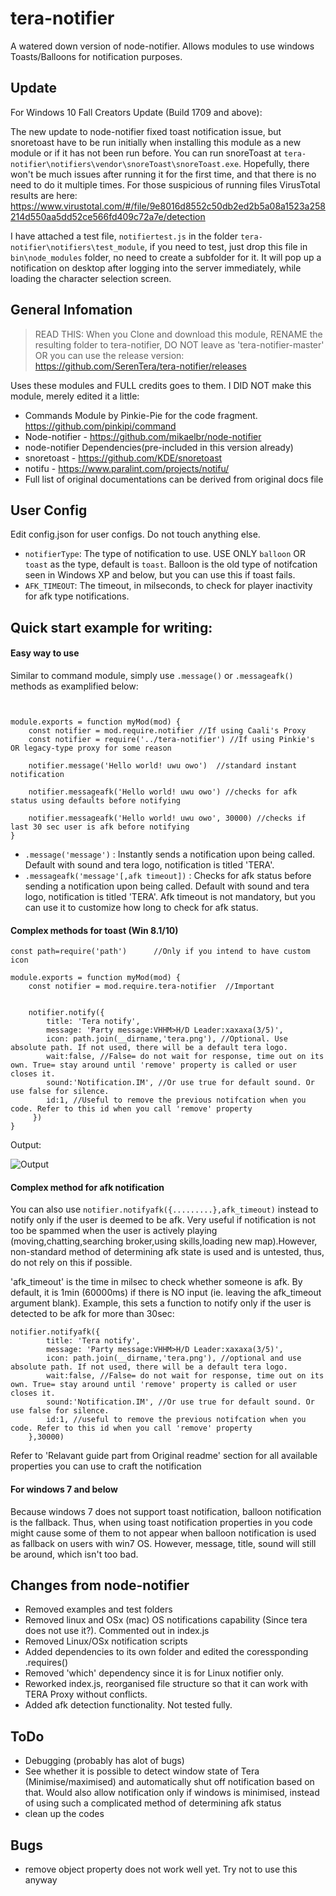 # tera-notifier
A watered down version of node-notifier. Allows modules to use windows Toasts/Balloons for notification purposes.

## Update
For Windows 10 Fall Creators Update (Build 1709 and above):

The new update to node-notifier fixed toast notification issue, but snoretoast have to be run initially when installing this module as a new module or if it has not been run before. You can run snoreToast at `tera-notifier\notifiers\vendor\snoreToast\snoreToast.exe`. Hopefully, there won't be much issues after running it for the first time, and that there is no need to do it multiple times. For those suspicious of running files VirusTotal results are here: https://www.virustotal.com/#/file/9e8016d8552c50db2ed2b5a08a1523a258214d550aa5dd52ce566fd409c72a7e/detection

I have attached a test file, `notifiertest.js` in the folder `tera-notifier\notifiers\test_module`, if you need to test, just drop this file in `bin\node_modules` folder, no need to create a subfolder for it. It will pop up a notification on desktop after logging into the server immediately, while loading the character selection screen.

## General Infomation
> READ THIS: When you Clone and download this module, RENAME the resulting folder to tera-notifier, DO NOT leave as 'tera-notifier-master' OR you can use the release version: https://github.com/SerenTera/tera-notifier/releases

Uses these modules and FULL credits goes to them. I DID NOT make this module, merely edited it a little:
- Commands Module by Pinkie-Pie for the code fragment. https://github.com/pinkipi/command
- Node-notifier - https://github.com/mikaelbr/node-notifier 
- node-notifier Dependencies(pre-included in this version already)
- snoretoast - https://github.com/KDE/snoretoast
- notifu - https://www.paralint.com/projects/notifu/
- Full list of original documentations can be derived from original docs file

## User Config
Edit config.json for user configs. Do not touch anything else.
- `notifierType`: The type of notification to use. USE ONLY `balloon` OR `toast` as the type, default is `toast`. Balloon is the old type of notifcation seen in Windows XP and below, but you can use this if toast fails.
- `AFK_TIMEOUT`: The timeout, in milseconds, to check for player inactivity for afk type notifications.

## Quick start example for writing:

#### Easy way to use
Similar to command module, simply use `.message()` or `.messageafk()` methods as examplified below:
```

	
module.exports = function myMod(mod) {	
    const notifier = mod.require.notifier //If using Caali's Proxy
    const notifier = require('../tera-notifier') //If using Pinkie's OR legacy-type proxy for some reason
    
    notifier.message('Hello world! uwu owo')  //standard instant notification
    
    notifier.messageafk('Hello world! uwu owo') //checks for afk status using defaults before notifying
    
    notifier.messageafk('Hello world! uwu owo', 30000) //checks if last 30 sec user is afk before notifying
}
```
- `.message('message')` : Instantly sends a notification upon being called. Default with sound and tera logo, notification is titled 'TERA'.
- `.messageafk('message'[,afk timeout])` : Checks for afk status before sending a notification upon being called. Default with sound and tera logo, notification is titled 'TERA'. Afk timeout is not mandatory, but you can use it to customize how long to check for afk status.

#### Complex methods for toast (Win 8.1/10)
```
const path=require('path')		//Only if you intend to have custom icon
	
module.exports = function myMod(mod) {	
    const notifier = mod.require.tera-notifier	//Important


    notifier.notify({
		title: 'Tera notify',
		message: 'Party message:VHHM>H/D Leader:xaxaxa(3/5)',
		icon: path.join(__dirname,'tera.png'), //Optional. Use absolute path. If not used, there will be a default tera logo.
		wait:false, //False= do not wait for response, time out on its own. True= stay around until 'remove' property is called or user closes it.
		sound:'Notification.IM', //Or use true for default sound. Or use false for silence.
		id:1, //Useful to remove the previous notifcation when you code. Refer to this id when you call 'remove' property
     })
}
  ```
  
Output:

![Output](http://i.imgur.com/HOHMfgf.jpg)  

#### Complex method for afk notification
You can also use `notifier.notifyafk({.........},afk_timeout)` instead to notify only if the user is deemed to be afk. Very useful if notification is not too be spammed when the user is actively playing (moving,chatting,searching broker,using skills,loading new map).However, non-standard method of determining afk state is used and is untested, thus, do not rely on this if possible.

'afk_timeout' is the time in milsec to check whether someone is afk. By default, it is 1min (60000ms) if there is NO input (ie. leaving the afk_timeout argument blank). Example, this sets a function to notify only if the user is detected to be afk for more than 30sec:
```
notifier.notifyafk({
		title: 'Tera notify',
		message: 'Party message:VHHM>H/D Leader:xaxaxa(3/5)',
		icon: path.join(__dirname,'tera.png'), //optional and use absolute path. If not used, there will be a default tera logo.
		wait:false, //False= do not wait for response, time out on its own. True= stay around until 'remove' property is called or user closes it.
		sound:'Notification.IM', //Or use true for default sound. Or use false for silence.
		id:1, //useful to remove the previous notifcation when you code. Refer to this id when you call 'remove' property
	},30000)
```

Refer to 'Relavant guide part from Original readme' section for all available properties you can use to craft the notification

#### For windows 7 and below
Because windows 7 does not support toast notification, balloon notification is the fallback. Thus, when using toast notification properties in you code might cause some of them to not appear when balloon notification is used as fallback on users with win7 OS. However, message, title, sound will still be around, which isn't too bad.
  

## Changes from node-notifier
- Removed examples and test folders
- Removed linux and OSx (mac) OS notifications capability (Since tera does not use it?). Commented out in index.js
- Removed Linux/OSx notification scripts
- Added dependencies to its own folder and edited the coressponding .requires() 
- Removed 'which' dependency since it is for Linux notifier only.
- Reworked index.js, reorganised file structure so that it can work with TERA Proxy without conflicts.
- Added afk detection functionality. Not tested fully.

## ToDo
- Debugging (probably has alot of bugs)
- See whether it is possible to detect window state of Tera (Minimise/maximised) and automatically shut off notification based on that. Would also allow notification only if windows is minimised, instead of using such a complicated method of determining afk status
- clean up the codes
## Bugs
- remove object property does not work well yet. Try not to use this anyway

